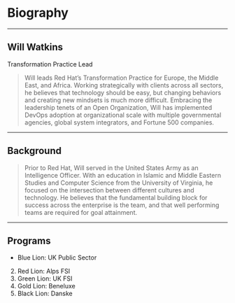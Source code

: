 # Biography
--- 
## Will Watkins
Transformation Practice Lead

> Will leads Red Hat’s Transformation Practice for Europe, the Middle East, and Africa.  Working strategically with clients across all sectors, he believes that technology should be easy, but changing behaviors and creating new mindsets is much more difficult.  Embracing the leadership tenets of an Open Organization, Will has implemented DevOps adoption at organizational scale with multiple governmental agencies, global system integrators, and Fortune 500 companies.

---- 
## Background 
> Prior to Red Hat, Will served in the United States Army as an Intelligence Officer. With an education in Islamic and Middle Eastern Studies and Computer Science from the University of Virginia, he focused on the intersection between different cultures and technology.  He believes that the fundamental building block for success across the enterprise is the team, and that well performing teams are required for goal attainment.

---- 
## Programs
*  Blue Lion:  UK Public Sector
2.  Red Lion:  Alps FSI
3.  Green Lion: UK FSI
4.  Gold Lion:  Beneluxe
5.  Black Lion:  Danske
